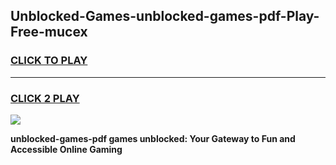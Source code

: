 
## Unblocked-Games-unblocked-games-pdf-Play-Free-mucex
<h3>
<a href="https://premium76.site?title=unblocked-games-pdf&ref=10A">CLICK TO PLAY</a></h3>
<hr>

<h3>
<a href="https://premium76.site?title=unblocked-games-pdf&ref=10A">CLICK 2 PLAY</a>
  
</h3>

<a href="https://premium76.site?title=unblocked-games-pdf&ref=10A"><img src="https://clearcache.store/games.png"></a>


**unblocked-games-pdf games unblocked: Your Gateway to Fun and Accessible Online Gaming**

